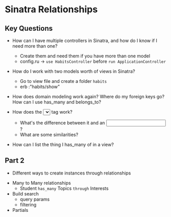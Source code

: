 # Sinatra Relationships

## Key Questions
* How can I have multiple controllers in Sinatra, and how do I know if I need more than one?
  - Create them and need them if you have more than one model
  - config.ru -> `use HabitsController` before `run ApplicationController`

* How do I work with two models worth of views in Sinatra?
  - Go to view file and create a folder `habits`
  - erb :"habits/show"

* How does domain modeling work again? Where do my foreign keys go? How can I use has_many and belongs_to?

* How does the <select></select> tag work?
  * What's the difference between it and an <input />?
  * What are some similarities?
* How can I list the thing I has_many of in a view?



## Part 2
* Different ways to create instances through relationships
<!-- https://ca.slack-edge.com/T02MD9XTF-UCY5DSXJS-f9a29d71aa91-512 -->
* Many to Many relationships
  * Student `has_many` Topics `through` Interests
* Build search
    * query params
    * filtering
* Partials
